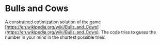 # Bulls and Cows

A constrained optimization solution of the game [https://en.wikipedia.org/wiki/Bulls_and_Cows](https://en.wikipedia.org/wiki/Bulls_and_Cows). The code tries to guess the number in your mind in the shortest possible tries.
